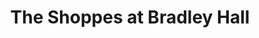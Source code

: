 ---
title: "The Shoppes at Bradley Hall"
url: /centerville/the-shoppes-at-bradley-hall/
shop: gift
---